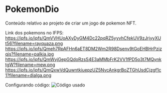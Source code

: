 # PokemonDio
Conteúdo relativo ao projeto de criar um jogo de pokemon NFT.


Link dos pokemons no IFPS:
https://ipfs.io/ipfs/QmVVHUoAXyDyGM4Dc22pqRZ5yyvhCfekUV9zJrjyyXUt56?filename=rayquaza.png
https://ipfs.io/ipfs/Qmeh7RpAFHn6aET8DM2Wm2R98Dsenv9tGoEHBHrPzizqjs?filename=palkia.jpg
https://ipfs.io/ipfs/QmWvjGepGQdoRzsS4E3aMMbFrK2VV1fPD5o3t7MQynktgW?filename=mew.png
https://ipfs.io/ipfs/QmQxwVdQuwntkiuepzUZ5NvcAnkgrBoZTGhUsdCjzgf1c1?filename=dialga.png

Configurando código:
![](https://i.imgur.com/ISnv0eG.png "Código usado")
